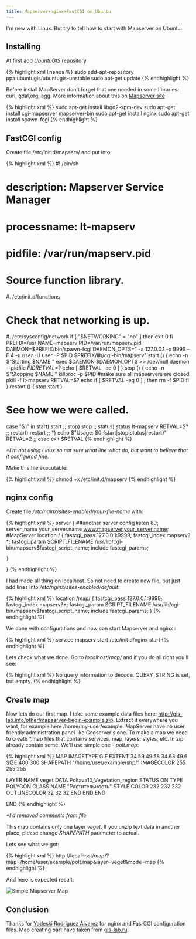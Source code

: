 ```yaml
---
title: Mapserver+nginx+FastCGI on Ubuntu
---
```


I'm new with Linux. But try to tell how to start with Mapserver on Ubuntu. 

Installing
---------------------

At first add _UbuntuGIS_ repository

{% highlight xml linenos %}
sudo add-apt-repository ppa:ubuntugis/ubuntugis-unstable
sudo apt-get update
{% endhighlight %}

Before install MapServer don't forget that one needed in some libraries: 
curl, gdal,org, agg. More information about this on [Mapserver site]( http://mapserver.org/installation/unix.html#introduction)


{% highlight xml %}
sudo apt-get install libgd2-xpm-dev
sudo apt-get install cgi-mapserver mapserver-bin
sudo apt-get install nginx
sudo apt-get install spawn-fcgi
{% endhighlight %}
 
FastCGI config
---------------------

Create file /etc/init.d/mapserv/ and put into:

{% highlight xml %}
#! /bin/sh
#
# description: Mapserver Service Manager
# processname: lt-mapserv
# pidfile: /var/run/mapserv.pid
# Source function library.
#. /etc/init.d/functions
# Check that networking is up.
#. /etc/sysconfig/network
if [ "$NETWORKING" = "no" ]
then
        exit 0
fi
PREFIX=/usr
NAME=mapserv
PID=/var/run/mapserv.pid
DAEMON=$PREFIX/bin/spawn-fcgi
DAEMON_OPTS=" -a 127.0.0.1 -p 9999 -F 4 -u user -U user -P $PID $PREFIX/lib/cgi-bin/mapserv"
start () {
    echo -n $"Starting $NAME "
        exec $DAEMON $DAEMON_OPTS >> /dev/null
        daemon --pidfile $PID
        RETVAL=$?
        echo
    [ $RETVAL -eq 0 ]
}
stop () {
    echo -n $"Stopping $NAME "
        killproc -p $PID
        #make sure all mapservers are closed
        pkill -f lt-mapserv
        RETVAL=$?
        echo
    if [ $RETVAL -eq 0 ] ; then
                rm -f $PID
        fi
}
restart () {
    stop
    start
}
# See how we were called.
case "$1" in
  start)
        start
    ;;
  stop)
        stop
    ;;
  status)
    status lt-mapserv
        RETVAL=$?
        ;;
  restart)
    restart
        ;;
  *)
        echo $"Usage: $0 {start|stop|status|restart}"
        RETVAL=2
        ;;
esac
exit $RETVAL
{% endhighlight %}

_*I'm not using Linux so not sure what line what do, but want to believe that it configured fine._

Make this file executable:

{% highlight xml %}
chmod +x /etc/init.d/mapserv
{% endhighlight %}

nginx config
---------------------

Create file _/etc/nginx/sites-enabled/your-file-name_ with:

{% highlight xml %}
server {
    ##another server config
    listen   80;
    server_name  your_server.name www.mapserver.your_server.name;
    #MapServer
        location / {
                fastcgi_pass   127.0.0.1:9999;
                fastcgi_index  mapserv?*;
                fastcgi_param  SCRIPT_FILENAME  /usr/lib/cgi-bin/mapserv$fastcgi_script_name;
                include fastcgi_params;

    }
}
{% endhighlight %}

I had made all thing on localhost. So not need to create new file, but just add lines into _/etc/nginx/sites-enabled/default_:

{% highlight xml %}
location /map/ {
	fastcgi_pass   127.0.0.1:9999;
	fastcgi_index  mapserv?*;
	fastcgi_param  SCRIPT_FILENAME  /usr/lib/cgi-bin/mapserv$fastcgi_script_name;
	include fastcgi_params;
}
{% endhighlight %}

We done with configurations and now can start Mapserver and nginx :

{% highlight xml %}
service mapserv start
/etc/init.d/nginx start
{% endhighlight %}

Lets check what we done. Go to _localhost/map/_ and if you do all right you'll see:

{% highlight xml %}
No query information to decode. QUERY_STRING is set, but empty.
{% endhighlight %}

Create map
---------------------

Now lets do our first map. I take some example data files here: http://gis-lab.info/other/mapserver-begin-example.zip. 
Extract it everywhere you want, for example here /home/my-user/example.
MapServer have no user friendly administration panel like Geoserver's one.
To make a map we need to create *.map files that contains services, map, layers, styles, etc. 
In zip already contain some. We'll use simple one - _polt.map_:

{% highlight xml %}
MAP
  IMAGETYPE      GIF
  EXTENT         34.59 49.58 34.63 49.6
  SIZE           400 300
  SHAPEPATH      "/home/user/example/shp/"
  IMAGECOLOR     255 255 255

  LAYER
    NAME         veget
    DATA         Poltava10_Vegetation_region
    STATUS       ON
    TYPE         POLYGON
    CLASS
      NAME       "Растительность"
      STYLE
        COLOR        232 232 232
        OUTLINECOLOR 32 32 32
      END
    END
  END 

END
{% endhighlight %}

_*I'd removed comments from file_

This map contains only one layer _veget_. If you unzip text data in another place, please change _SHAPEPATH_ parameter to actual.

Lets see what we got:

{% highlight xml %}
http://localhost/map/?map=/home/user/example/polt.map&layer=veget&mode=map
{% endhighlight %}

And here is expected result:

![Simple Mapserver Map](/blog/img/2013-06-26/mapserver-begin-01.gif "Simple Mapserver Map")

Conclusion
---------------------

Thanks for [Yodeski Rodríguez Álvarez](https://github.com/yodeski) for nginx and FasrCGI configuration files.
Map creating part have taken from [gis-lab.ru](http://gis-lab.info/qa/mapserver-begin.html).


